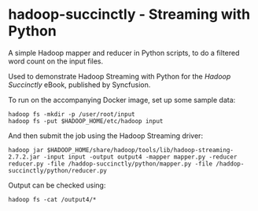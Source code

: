 # hadoop-succinctly - Streaming with Python

A simple Hadoop mapper and reducer in Python scripts, to do a filtered word count on the input files.

Used to demonstrate Hadoop Streaming with Python for the *Hadoop Succinctly* eBook, published by Syncfusion.

To run on the accompanying Docker image, set up some sample data:

```
hadoop fs -mkdir -p /user/root/input
hadoop fs -put $HADOOP_HOME/etc/hadoop input

```

And then submit the job using the Hadoop Streaming driver:

```
hadoop jar $HADOOP_HOME/share/hadoop/tools/lib/hadoop-streaming-2.7.2.jar -input input -output output4 -mapper mapper.py -reducer reducer.py -file /haddop-succinctly/python/mapper.py -file /haddop-succinctly/python/reducer.py
```

Output can be checked using:

```
hadoop fs -cat /output4/*
```
